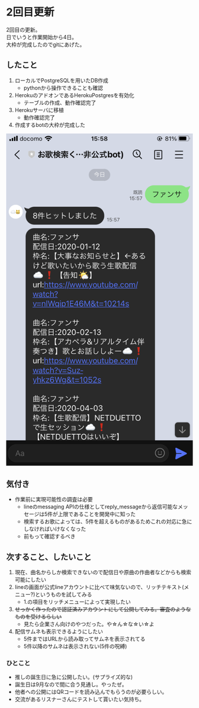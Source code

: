 # 2回目更新

2回目の更新。</br>
日でいうと作業開始から4日。</br>
大枠が完成したのでgitにあげた。</br>

## したこと
1. ローカルでPostgreSQLを用いたDB作成
    - pythonから操作できることも確認
2. HerokuのアドオンであるHerokuPostgresを有効化
    - テーブルの作成、動作確認完了
3. Herokuサーバに移植
    - 動作確認完了
4. 作成するbotの大枠が完成した</br>

![お歌検索](画像/img_02.png)

## 気付き
- 作業前に実現可能性の調査は必要
    - lineのmessaging APIの仕様としてreply_messageから返信可能なメッセージは5件が上限であることを開発中に知った
    - 検索するお歌によっては、5件を超えるものがあるためこれの対応に急にしなければいけなくなった
    - 前もって確認するべき

## 次すること、したいこと
1. 現在、曲名からしか検索できないので配信日や原曲の作曲者などからも検索可能にしたい
2. lineの画面が公式lineアカウントに比べて味気ないので、リッチテキスト(メニュー?)というものを試してみる
    - 1.の項目をリッチメニューによって実現したい
3. ~~せっかく作ったので認証済みアカウントにして公開してみる。審査のようなものを受けるらしい~~
    - 見たら企業さん向けのやつだった。や☆ん☆な☆い☆よ
4. 配信サムネも表示できるようにしたい
    - 5件まではURLから読み取ってサムネを表示されてる
    - 5件以降のサムネは表示されない(5件の呪縛)

### ひとこと
- 推しの誕生日に急に公開したい。(サプライズ的な)
- 誕生日は9月なので間に合う見通し。やったぜ。
- 他者への公開にはQRコードを読み込んでもらうのが必要らしい。
- 交流があるリスナーさんにテストして貰いたい気持ち。